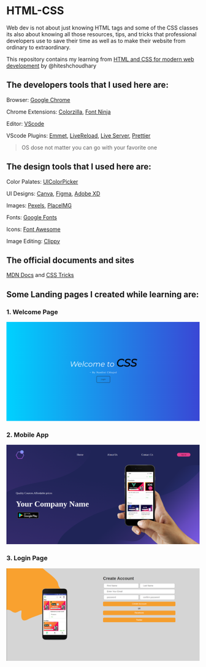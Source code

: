 # HTML-CSS
Web dev is not about just knowing HTML tags and some of the CSS classes its also about knowing all those resources, tips, and tricks that professional developers use to save their time as well as to make their website from ordinary to extraordinary.

This repository contains my learning from [HTML and CSS for modern web development](https://courses.learncodeonline.in/learn/home/HTML-and-CSS-for-modern-web-development/) by @hiteshchoudhary 

## The developers tools that I used here are:
Browser: [Google Chrome](https://www.google.com/chrome/?brand=YTUH&gclid=Cj0KCQiAorKfBhC0ARIsAHDzslvRAeefv4zZh-RhtL7TZslpGbSx0ru8NsE21wkRkyQWXqSvsi_LXTQaAtaAEALw_wcB&gclsrc=aw.ds)

Chrome Extensions: [Colorzilla](https://chrome.google.com/webstore/detail/color-picker-for-chrome/clldacgmdnnanihiibdgemajcfkmfhia?gclid=Cj0KCQiAorKfBhC0ARIsAHDzslsfJcPh6iQ0AMFdRg95boDKCXvXVa2xo4AW8P_V5ZB7gtoSurjNiBUaAr3OEALw_wcB), [Font Ninja](ourses.learncodeonline.in/learn/home/LCO-Pro/HTML-and-CSS-for-modern-web-development/section/204462/lesson/1159285)

Editor: [VScode](https://code.visualstudio.com/)

VScode Plugins: [Emmet](https://emmet.io/), [LiveReload](https://chrome.google.com/webstore/detail/livereload/jnihajbhpnppcggbcgedagnkighmdlei?hl=en), [Live Server](https://marketplace.visualstudio.com/items?itemName=ritwickdey.LiveServer), [Prettier](https://prettier.io/)

> OS dose not matter you can go with your favorite one

## The design tools that I used here are:
Color Palates: [UIColorPicker](https://uicolorpicker.com/)

UI Designs: [Canva](https://www.canva.com/), [Figma](https://www.figma.com/), [Adobe XD](https://helpx.adobe.com/in/xd/get-started.html)

Images: [Pexels](https://www.pexels.com/), [PlaceIMG](https://placeimg.com/)  

Fonts: [Google Fonts](https://fonts.google.com/)

Icons: [Font Awesome](https://fontawesome.com/)

Image Editing: [Clippy](https://bennettfeely.com/clippy/) 

## The official documents and sites
[MDN Docs](https://developer.mozilla.org/) 
and
[CSS Tricks](https://css-tricks.com/)

## Some Landing pages I created while learning are:

### 1. Welcome Page
![Welcome_Page](https://github.com/nandinichhajed/HTML-CSS/blob/main/CSS/04%20CSS/Final_Result.png)

### 2. Mobile App
![Mobile_App](https://github.com/nandinichhajed/HTML-CSS/blob/main/CSS/06%20Responsive%20Web-Pages/Mobileapp/images/final-result.png)

### 3. Login Page
![Login_Page](https://github.com/nandinichhajed/HTML-CSS/blob/main/CSS/07%20Registration/images/final_res.png)

